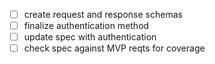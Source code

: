 - [ ] create request and response schemas
- [ ] finalize authentication method
- [ ] update spec with authentication
- [ ] check spec against MVP reqts for coverage